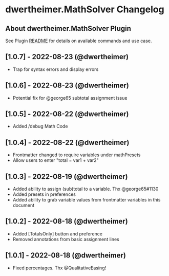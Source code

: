 # dwertheimer.MathSolver Changelog

## About dwertheimer.MathSolver Plugin

See Plugin [README](https://github.com/NotePlan/plugins/blob/main/dwertheimer.MathSolver/README.md) for details on available commands and use case.

## [1.0.7] - 2022-08-23 (@dwertheimer)
- Trap for syntax errors and display errors

## [1.0.6] - 2022-08-23 (@dwertheimer)
- Potential fix for @george65 subtotal assignment issue

## [1.0.5] - 2022-08-22 (@dwertheimer)
- Added /debug Math Code 

## [1.0.4] - 2022-08-22 (@dwertheimer)
- Frontmatter changed to require variables under mathPresets
- Allow users to enter "total = var1 + var2"

## [1.0.3] - 2022-08-19 (@dwertheimer)
- Added ability to assign (sub)total to a variable. Thx @george65#1130
- Added presets in preferences
- Added ability to grab variable values from frontmatter variables in this document

## [1.0.2] - 2022-08-18 (@dwertheimer)
- Added [TotalsOnly] button and preference
- Removed annotations from basic assignment lines

## [1.0.1] - 2022-08-18 (@dwertheimer)
- Fixed percentages. Thx @QualitativeEasing!
